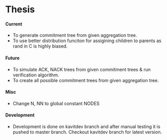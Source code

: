 Thesis
=====

#### Current

* To generate commitment tree from given aggregation tree.
* To use better distribution funciton for assigining children to parents as rand in C is highly biased.

#### Future

* To simulate ACK, NACK trees from given commitment trees & run verification algorithm.
* To create all possible commitment trees from given aggregation tree.

#### Misc
* Change N, NN to global constant NODES

#### Development

* Development is done on kavitdev branch and after manual testing it is pushed to master branch. Checkout kavitdev branch for latest version.

